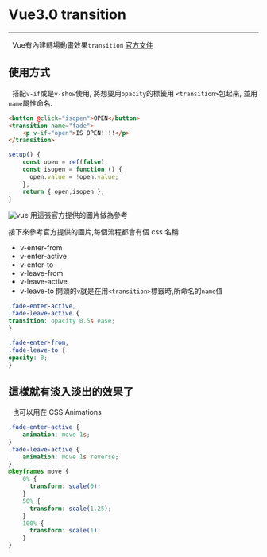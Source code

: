 # Vue3.0 transition
---
&nbsp;
Vue有內建轉場動畫效果`transition`
[官方文件](https://v3.vuejs.org/guide/transitions-overview.html#class-based-animations-transitions)

## 使用方式
&nbsp;
搭配`v-if`或是`v-show`使用,
將想要用`opacity`的標籤用 `<transition>`包起來, 並用`name`屬性命名.
```html
<button @click="isopen">OPEN</button>
<transition name="fade">
    <p v-if="open">IS OPEN!!!!</p>
</transition>
```
```js
setup() {
    const open = ref(false);
    const isopen = function () {
      open.value = !open.value;
    };
    return { open,isopen };
}
```
![vue](https://v3.vuejs.org/images/transitions.svg)
用這張官方提供的圖片做為參考

接下來參考官方提供的圖片,每個流程都會有個 css 名稱
- v-enter-from
- v-enter-active
- v-enter-to
- v-leave-from
- v-leave-active
- v-leave-to
開頭的`v`就是在用`<transition>`標籤時,所命名的`name`值
```css
.fade-enter-active,
.fade-leave-active {
transition: opacity 0.5s ease;
}

.fade-enter-from,
.fade-leave-to {
opacity: 0;
}
```

這樣就有淡入淡出的效果了
&nbsp;
---
&nbsp;
也可以用在 CSS Animations
```css
.fade-enter-active {
    animation: move 1s;
}
.fade-leave-active {
    animation: move 1s reverse;
}
@keyframes move {
    0% {
      transform: scale(0);
    }
    50% {
      transform: scale(1.25);
    }
    100% {
      transform: scale(1);
    }
}
```
